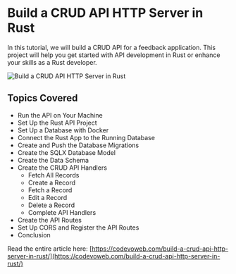 #  Build a CRUD API HTTP Server in Rust

In this tutorial, we will build a CRUD API for a feedback application. This project will help you get started with API development in Rust or enhance your skills as a Rust developer.

![Build a CRUD API HTTP Server in Rust](https://codevoweb.com/wp-content/uploads/2024/10/Build-a-CRUD-API-HTTP-Server-in-Rust.webp)

## Topics Covered

- Run the API on Your Machine
- Set Up the Rust API Project
- Set Up a Database with Docker
- Connect the Rust App to the Running Database
- Create and Push the Database Migrations
- Create the SQLX Database Model
- Create the Data Schema
- Create the CRUD API Handlers
  - Fetch All Records
  - Create a Record
  - Fetch a Record
  - Edit a Record
  - Delete a Record
  - Complete API Handlers
- Create the API Routes
- Set Up CORS and Register the API Routes
- Conclusion

Read the entire article here: [https://codevoweb.com/build-a-crud-api-http-server-in-rust/](https://codevoweb.com/build-a-crud-api-http-server-in-rust/)
